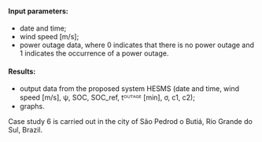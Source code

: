 #### Input parameters:
- date and time;
- wind speed [m/s];
- power outage data, where 0 indicates that there is no power outage and 1 indicates the occurrence of a power outage.
#### Results:
- output data from the proposed system HESMS (date and time, wind speed [m/s], ψ, SOC, SOC_ref, tᴼᵁᵀᴬᴳᴱ [min], σ, c1, c2);
- graphs.

Case study 6 is carried out in the city of São Pedrod o Butiá, Rio Grande do Sul, Brazil.
